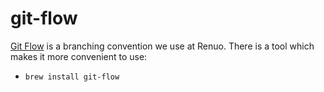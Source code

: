 # git-flow

[Git Flow](https://jeffkreeftmeijer.com/2010/why-arent-you-using-git-flow/) is a branching convention we use at Renuo. There is a tool which makes it more convenient to use:

- `brew install git-flow`
